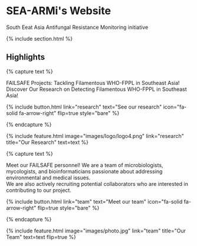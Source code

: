 ---
---

# SEA-ARMi's Website

South Eeat Asia Antifungal Resistance Monitoring initiative

{% include section.html %}

## Highlights

{% capture text %}

FAILSAFE Projects: Tackling Filamentous WHO-FPPL in Southeast Asia!<br>
Discover Our Research on Detecting Filamentous WHO-FPPL in Southeast Asia!

{%
  include button.html
  link="research"
  text="See our research"
  icon="fa-solid fa-arrow-right"
  flip=true
  style="bare"
%}

{% endcapture %}

{%
  include feature.html
  image="images/logo/logo4.png"
  link="research"
  title="Our Research"
  text=text
%}


{% capture text %}

Meet our FAILSAFE personnel! We are a team of microbiologists, mycologists, and bioinformaticians passionate about addressing environmental and medical issues.<br>
We are also actively recruiting potential collaborators who are interested in contributing to our project.

{%
  include button.html
  link="team"
  text="Meet our team"
  icon="fa-solid fa-arrow-right"
  flip=true
  style="bare"
%}

{% endcapture %}

{%
  include feature.html
  image="images/photo.jpg"
  link="team"
  title="Our Team"
  text=text
  flip=true
%}
